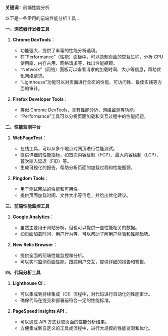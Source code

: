 **关键词**：前端性能分析

以下是一些常用的前端性能分析工具：

**一、浏览器开发者工具**

1. **Chrome DevTools**：

   - 功能强大，提供了丰富的性能分析选项。
   - 在“Performance”（性能）面板中，可以录制页面的交互过程，分析 CPU 使用率、内存占用、网络请求等，找出性能瓶颈。
   - “Network”（网络）面板可以查看请求的加载时间、大小等信息，帮助优化网络请求。
   - “Lighthouse”功能可以对页面进行全面的性能、可访问性、最佳实践等方面的审计。

2. **Firefox Developer Tools**：
   - 类似 Chrome DevTools，具有性能分析、网络监测等功能。
   - “Performance”工具可以分析页面加载和交互过程中的性能问题。

**二、性能监测平台**

1. **WebPageTest**：

   - 在线工具，可以从多个地点对网页进行性能测试。
   - 提供详细的性能指标，如首次内容绘制（FCP）、最大内容绘制（LCP）、首次输入延迟（FID）等。
   - 生成可视化的报告，帮助分析页面的加载过程和性能瓶颈。

2. **Pingdom Tools**：
   - 用于测试网站的性能和可用性。
   - 提供页面加载时间、文件大小等信息，并给出优化建议。

**三、前端性能监控工具**

1. **Google Analytics**：

   - 虽然主要用于网站分析，但也可以提供一些性能相关的数据。
   - 如页面加载时间、用户行为等，可以帮助了解用户体验和性能趋势。

2. **New Relic Browser**：
   - 提供全面的前端性能监控和分析。
   - 可以实时监测页面性能，跟踪用户交互，提供详细的报告和警报。

**四、代码分析工具**

1. **Lighthouse CI**：

   - 可以集成到持续集成（CI）流程中，对代码进行自动化的性能审计。
   - 确保代码在提交和部署前符合一定的性能标准。

2. **PageSpeed Insights API**：
   - 可以通过 API 方式获取页面的性能分析结果。
   - 方便集成到自定义的工具或流程中，进行大规模的性能监测和优化。
